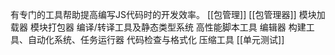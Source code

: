 有专门的工具帮助提高编写JS代码时的开发效率。
[[包管理]]
[[包管理器]]
模块加载器
模块打包器
编译/转译工具及静态类型系统
高性能脚本工具
编辑器
构建工具、自动化系统、任务运行器
代码检查与格式化
压缩工具
[[单元测试]] 